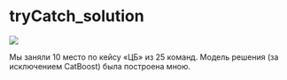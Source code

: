 # tryCatch_solution

![](https://github.com/exmanka/tryCatch_solution/blob/main/case_place.png?raw=true)

Мы заняли 10 место по кейсу «ЦБ» из 25 команд. Модель решения (за исключением CatBoost) была построена мною.
